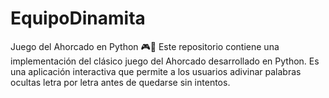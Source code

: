 # EquipoDinamita
Juego del Ahorcado en Python 🎮🐍 Este repositorio contiene una implementación del clásico juego del Ahorcado desarrollado en Python. Es una aplicación interactiva que permite a los usuarios adivinar palabras ocultas letra por letra antes de quedarse sin intentos.

